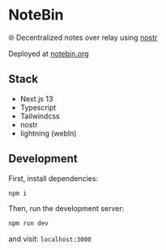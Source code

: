 # NoteBin

🌐 Decentralized notes over relay using [nostr](https://github.com/nostr-protocol/nips/blob/master/01.md)

Deployed at [notebin.org](https://www.notebin.org/)

## Stack

- Next.js 13
- Typescript
- Tailwindcss
- nostr
- lightning (webln)

## Development

First, install dependencies:

```bash
npm i
```

Then, run the development server:

```bash
npm run dev
```

and visit: `localhost:3000`
